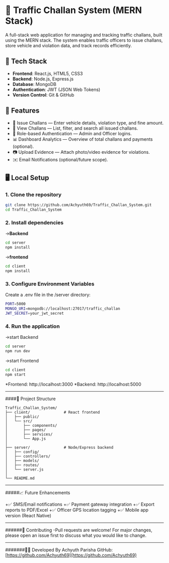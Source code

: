 # 🚦 Traffic Challan System (MERN Stack)

A full-stack web application for managing and tracking traffic challans, built using the MERN stack. The system enables traffic officers to issue challans, store vehicle and violation data, and track records efficiently.

## 🔧 Tech Stack

- **Frontend**: React.js, HTML5, CSS3
- **Backend**: Node.js, Express.js
- **Database**: MongoDB
- **Authentication**: JWT (JSON Web Tokens)
- **Version Control**: Git & GitHub

## 📌 Features

- 📝 Issue Challans — Enter vehicle details, violation type, and fine amount.
- 📂 View Challans — List, filter, and search all issued challans.
- 🔐 Role-based Authentication — Admin and Officer logins.
- 📊 Dashboard Analytics — Overview of total challans and payments (optional).
- 📷 Upload Evidence — Attach photo/video evidence for violations.
- ✉️ Email Notifications (optional/future scope).

## 🖥️ Local Setup

### 1. Clone the repository
```bash
git clone https://github.com/Achyuth69/Traffic_Challan_System.git
cd Traffic_Challan_System
```

### 2. Install dependencies
->**Backend**
```bash
cd server
npm install
```
->**frontend**
```bash
cd client
npm install
```

### 3. Configure Environment Variables
Create a .env file in the /server directory:
```bash
PORT=5000
MONGO_URI=mongodb://localhost:27017/traffic_challan
JWT_SECRET=your_jwt_secret
```

### 4. Run the application
->start Backend
```bash
cd server
npm run dev
```
->start Frontend
```bash
cd client
npm start
```

*Frontend: http://localhost:3000
*Backend: http://localhost:5000

---

####📁 Project Structure

```text
Traffic_Challan_System/
├── client/               # React frontend
│   ├── public/
│   └── src/
│       ├── components/
│       ├── pages/
│       ├── services/
│       └── App.js
│
├── server/               # Node/Express backend
│   ├── config/
│   ├── controllers/
│   ├── models/
│   ├── routes/
│   └── server.js
│
└── README.md
```

---
#####📈 Future Enhancements

+✅ SMS/Email notifications
+✅ Payment gateway integration
+✅ Export reports to PDF/Excel
+✅ Officer GPS location tagging
+✅ Mobile app version (React Native)

---
######🤝 Contributing
 -Pull requests are welcome! For major changes, please open an issue first to discuss what you would like to change.

---
#######👨‍💻 Developed By
Achyuth Parisha
GitHub: [https://github.com/Achyuth69](https://github.com/Achyuth69)
